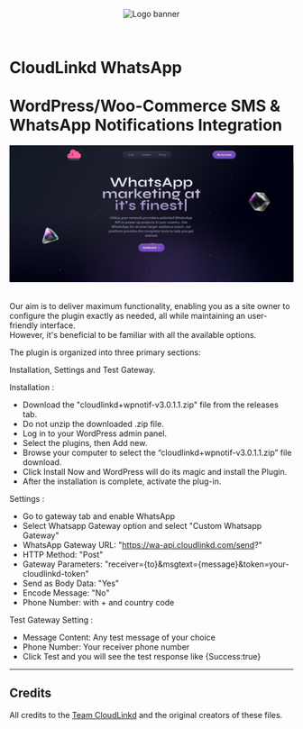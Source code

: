 <p align="center">
<img alt="Logo banner" src="https://github.com/cloudlinkd-networks/whatsapp-notification/blob/main/logo.png"/></p>
</br>

# CloudLinkd WhatsApp</br></br>WordPress/Woo-Commerce SMS & WhatsApp Notifications Integration

![Example dashboard](https://raw.githubusercontent.com/cloudlinkd-networks/WHMCS-WhatsApp-Notification/refs/heads/main/screenshot-4.png)
</br></br>

Our aim is to deliver maximum functionality, enabling you as a site owner to configure the plugin exactly as needed, all while maintaining an user-friendly interface.<br>
However, it's beneficial to be familiar with all the available options.<br>

The plugin is organized into three primary sections:<br>

Installation, Settings and Test Gateway.

Installation :

- Download the "cloudlinkd+wpnotif-v3.0.1.1.zip" file from the releases tab.
- Do not unzip the downloaded .zip file.
- Log in to your WordPress admin panel.
- Select the plugins, then Add new.
- Browse your computer to select the “cloudlinkd+wpnotif-v3.0.1.1.zip” file download.
- Click Install Now and WordPress will do its magic and install the Plugin.
- After the installation is complete, activate the plug-in.

Settings :

- Go to gateway tab and enable WhatsApp
- Select Whatsapp Gateway option and select "Custom Whatsapp Gateway"
- WhatsApp Gateway URL: "https://wa-api.cloudlinkd.com/send?"
- HTTP Method: "Post"
- Gateway Parameters: "receiver={to}&msgtext={message}&token=your-cloudlinkd-token"
- Send as Body Data: "Yes"
- Encode Message: "No"
- Phone Number: with + and country code

Test Gateway Setting :

- Message Content: Any test message of your choice
- Phone Number: Your receiver phone number
- Click Test and you will see the test response like {Success:true}

----------

## Credits

All credits to the [Team CloudLinkd](https://www.cloudlinkd.com) and the original creators of these files.</br>
